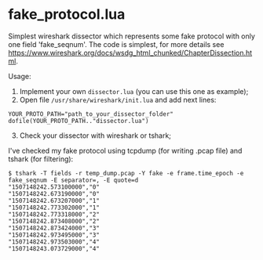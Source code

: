 # fake_protocol.lua
Simplest wireshark dissector which represents some fake protocol with only one field 'fake_seqnum'.
The code is simplest, for more details see https://www.wireshark.org/docs/wsdg_html_chunked/ChapterDissection.html.

Usage:
1. Implement your own `dissector.lua` (you can use this one as example);
2. Open file `/usr/share/wireshark/init.lua` and add next lines:
```
YOUR_PROTO_PATH="path_to_your_dissector_folder"
dofile(YOUR_PROTO_PATH.."dissector.lua")
```
3. Check your dissector with wireshark or tshark;

I've checked my fake protocol using tcpdump (for writing .pcap file) and tshark (for filtering):
```
$ tshark -T fields -r temp_dump.pcap -Y fake -e frame.time_epoch -e fake_seqnum -E separator=, -E quote=d
"1507148242.573100000","0"
"1507148242.673190000","0"
"1507148242.673207000","1"
"1507148242.773302000","1"
"1507148242.773318000","2"
"1507148242.873408000","2"
"1507148242.873424000","3"
"1507148242.973495000","3"
"1507148242.973503000","4"
"1507148243.073729000","4"
```
